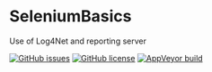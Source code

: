 # SeleniumBasics
Use of Log4Net and reporting server


[![GitHub issues](https://img.shields.io/github/issues/de-labs/SeleniumBasics.svg?style=for-the-badge&logo=github)](https://github.com/de-labs/SeleniumBasics/issues)    [![GitHub license](https://img.shields.io/github/license/de-labs/SeleniumBasics.svg?style=for-the-badge&logo=gitter-white)](https://github.com/de-labs/SeleniumBasics/blob/master/LICENSE) [![AppVeyor build](https://img.shields.io/appveyor/ci/gruntjs/grunt.svg?style=for-the-badge&logo=appveyor)](https://ci.appveyor.com/project/de-labs/seleniumbasics)

